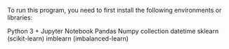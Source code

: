 To run this program, you need to first install the following environments or libraries:

Python 3 +
Jupyter Notebook
Pandas
Numpy
collection
datetime
sklearn (scikit-learn)
imblearn (imbalanced-learn)
